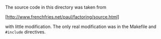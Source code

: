 The source code in this directory was taken from 

[http://www.frenchfries.net/paul/factoring/source.html]

with little modification. The only real modification was in the Makefile
and `#include` directives.
